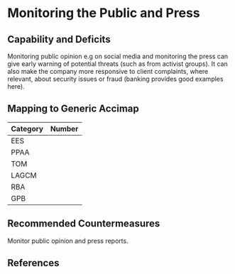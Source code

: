 # Monitoring the Public and Press

## Capability and Deficits
Monitoring public opinion e.g on social media and monitoring the press can give early warning of potential threats (such as from activist groups).  It can also make the
company more responsive to client complaints, where relevant, about security issues or fraud (banking provides good examples here).

## Mapping to Generic Accimap

|Category | Number |
| --- | --- |
|EES     |      |
|PPAA  | |
|TOM   ||
|LAGCM ||
|RBA   ||
|GPB   ||

## Recommended Countermeasures
Monitor public opinion and press reports.


## References
